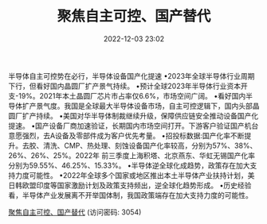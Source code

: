 ﻿---
title: 聚焦自主可控、国产替代
date: 2022-12-03 23:02
tags:
- 半导体设备行业
updated: 1970-01-01 08:00:00
---

半导体自主可控势在必行，半导体设备国产化提速
•2023年全球半导体行业周期下行，但看好国内晶圆厂扩产景气持续。
•预计全球2023年半导体行业资本开支-19%。2021年本土晶圆厂芯片市占率仅6.6%，市场空间广阔。
•看好国内半导体扩产景气度。我国是全球最大半导体设备市场，自主可控逻辑下，国内头部晶圆厂扩产持续。
•美国对华半导体制裁继续升级，保障供应链安全推动设备国产化提速。
•国产设备厂商加速验证，长期国内市场空间打开。下游客户验证国产机台意愿强烈，去A设备及零部件成为客户优先考量。
•招投标数据:国产化率不断提升。去胶、清洗、CMP、热处理、刻蚀设备国产化率较高，分别为57%、38%、26%、26%、25%。2022年
前三季度上海积塔、北京燕东、华虹无锡国产化率分别为59.55%、46.25%、15.33%。
•半导体逆全球化成趋势，政策存在加大支持力度可能性。
•2022年全球多个国家或地区推出本土半导体产业扶持计划，美日韩欧盟印度等国家激励计划及政策支持频出，逆全球化趋势形成。
•历史经验看，半导体产业发展离不开举国体制，我国政策端存在加大支持力度的可能性。

[聚焦自主可控、国产替代](https://url12.ctfile.com/f/3948612-739738910-878bb7?p=3054)
(访问密码: 3054)
